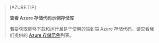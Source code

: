 > [AZURE.TIP]
> 
> **查看 Azure 存储代码示例存储库**
> 
> 若要获取能够下载和运行且易于使用的端到端 Azure 存储代码，请查看我们提供的 [Azure 存储示例](https://azure.microsoft.com/zh-cn/resources/samples/?service=storage)列表。

<!---HONumber=Mooncake_0313_2017-->